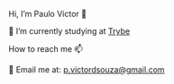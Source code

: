 Hi, I’m Paulo Victor 👋

📖 I’m currently studying at [Trybe](https://www.betrybe.com/)

How to reach me 📫

📧 Email me at: p.victordsouza@gmail.com

<!---
paulovictorfds/paulovictorfds is a ✨ special ✨ repository because its `README.md` (this file) appears on your GitHub profile.
You can click the Preview link to take a look at your changes.
--->

